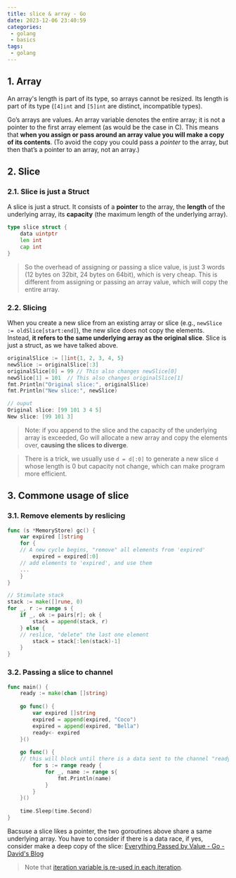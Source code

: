```yaml
---
title: slice & array - Go
date: 2023-12-06 23:40:59
categories:
 - golang
 - basics
tags:
 - golang
---
```


## 1. Array

An array's length is part of its type, so arrays cannot be resized. Its length is part of its type (`[4]int` and `[5]int` are distinct, incompatible types). 

Go’s arrays are values. An array variable denotes the entire array; it is not a pointer to the first array element (as would be the case in C). This means that **when you assign or pass around an array value you will make a copy of its contents**. (To avoid the copy you could pass a *pointer* to the array, but then that’s a pointer to an array, not an array.) 

## 2. Slice

### 2.1. Slice is just a Struct

A slice is just a struct. It consists of a **pointer** to the array, the **length** of the underlying array, its **capacity** (the maximum length of the underlying array).

```go
type slice struct {
    data uintptr
    len int
    cap int
}
```

> So the overhead of assigning or passing a slice value, is just 3 words (12 bytes on 32bit, 24 bytes on 64bit), which is very cheap. This is different from assigning or passing an array value, which will copy the entire array.


### 2.2. Slicing

When you create a new slice from an existing array or slice (e.g., `newSlice := oldSlice[start:end]`), the new slice does not copy the elements. Instead, **it refers to the same underlying array as the original slice**. Slice is just a struct, as we have talked above. 

```go
originalSlice := []int{1, 2, 3, 4, 5}
newSlice := originalSlice[:3]
originalSlice[0] = 99 // This also changes newSlice[0]
newSlice[1] = 101  // This also changes originalSlice[1]
fmt.Println("Original slice:", originalSlice)
fmt.Println("New slice:", newSlice)

// ouput
Original slice: [99 101 3 4 5]
New slice: [99 101 3]
```

> Note: if you append to the slice and the capacity of the underlying array is exceeded, Go will allocate a new array and copy the elements over, **causing the slices to diverge**.

> There is a trick, we usually use `d = d[:0]` to generate a new slice `d` whose length is 0 but capacity not change, which can make program more efficient. 

## 3. Commone usage of slice

### 3.1. Remove elements by reslicing

```go
func (s *MemoryStore) gc() {
	var expired []string
	for {
    // A new cycle begins, "remove" all elements from 'expired'
		expired = expired[:0]
    // add elements to 'expired', and use them
    ...
	}
}
```

```go
// Stimulate stack
stack := make([]rune, 0)
for _, r := range s {
	if _, ok := pairs[r]; ok {
		stack = append(stack, r)
	} else {
    // reslice, "delete" the last one element
		stack = stack[:len(stack)-1]
	}
}
```

### 3.2. Passing a slice to channel

```go
func main() {
	ready := make(chan []string)
  
	go func() {
		var expired []string
		expired = append(expired, "Coco")
		expired = append(expired, "Bella")
		ready<- expired
	}()
  
	go func() {
    // this will block until there is a data sent to the channel "ready"
		for s := range ready {
			for _, name := range s{
				fmt.Println(name)
			}
		}
	}()
  
	time.Sleep(time.Second)
}
```

Bacsuse a slice likes a pointer, the two goroutines above share a same underlying array. You have to consider if there is a data race, if yes, consider make a deep copy of the slice: [Everything Passed by Value - Go - David's Blog](https://davidzhu.xyz/post/golang/basics/009-everything-passed-by-value/) 

> Note that [iteration variable is re-used in each iteration](https://github.com/golang/go/wiki/CommonMistakes). 


